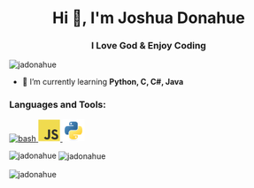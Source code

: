 <h1 align="center">Hi 👋, I'm Joshua Donahue</h1>
<h3 align="center">I Love God & Enjoy Coding</h3>

<p align="left"> <img src="https://komarev.com/ghpvc/?username=jadonahue&label=Profile%20views&color=0e75b6&style=flat" alt="jadonahue" /> </p>

- 🌱 I’m currently learning **Python, C, C#, Java**

<h3 align="left">Languages and Tools:</h3>
<p align="left"> <a href="https://www.gnu.org/software/bash/" target="_blank" rel="noreferrer"> <img src="https://www.vectorlogo.zone/logos/gnu_bash/gnu_bash-icon.svg" alt="bash" width="40" height="40"/> </a> <a href="https://developer.mozilla.org/en-US/docs/Web/JavaScript" target="_blank" rel="noreferrer"> <img src="https://raw.githubusercontent.com/devicons/devicon/master/icons/javascript/javascript-original.svg" alt="javascript" width="40" height="40"/> </a> <a href="https://www.python.org" target="_blank" rel="noreferrer"> <img src="https://raw.githubusercontent.com/devicons/devicon/master/icons/python/python-original.svg" alt="python" width="40" height="40"/> </a> </p>

<p><img align="left" src="https://github-readme-stats.vercel.app/api/top-langs?username=jadonahue&show_icons=true&theme=dark&locale=en&layout=compact" alt="jadonahue" /></p>

<p>&nbsp;<img align="center" src="https://github-readme-stats.vercel.app/api?username=jadonahue&show_icons=true&theme=dark&locale=en" alt="jadonahue" /></p>

<p><img align="center" src="https://github-readme-streak-stats.herokuapp.com/?user=jadonahue&theme=dark" alt="jadonahue" /></p>
